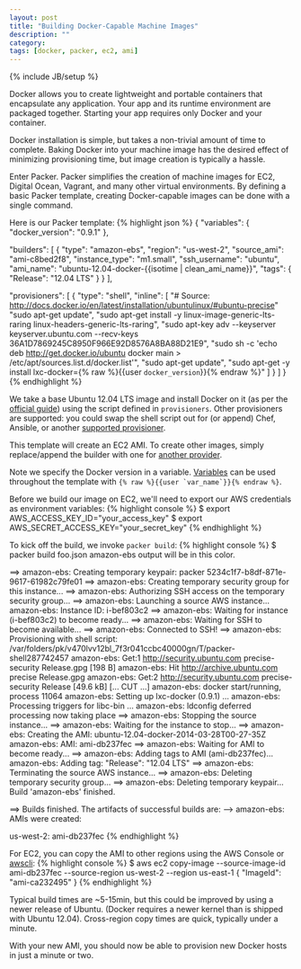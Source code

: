 ```yaml
---
layout: post
title: "Building Docker-Capable Machine Images"
description: ""
category: 
tags: [docker, packer, ec2, ami]
---
```


{% include JB/setup %}

Docker allows you to create lightweight and portable containers that encapsulate any application. Your app and its runtime environment are packaged together. Starting your app requires only Docker and your container.

Docker installation is simple, but takes a non-trivial amount of time to complete. Baking Docker into your machine image has the desired effect of minimizing provisioning time, but image creation is typically a hassle.

Enter Packer. Packer simplifies the creation of machine images for EC2, Digital Ocean, Vagrant, and many other virtual environments. By defining a basic Packer template, creating Docker-capable images can be done with a single command.

Here is our Packer template:
{% highlight json %}
{
  "variables": {
    "docker_version": "0.9.1"
  },

  "builders": [
    {
      "type": "amazon-ebs",
      "region": "us-west-2",
      "source_ami": "ami-c8bed2f8",
      "instance_type": "m1.small",
      "ssh_username": "ubuntu",
      "ami_name": "ubuntu-12.04-docker-{{isotime | clean_ami_name}}",
      "tags": {
        "Release": "12.04 LTS"
      }
    }
  ],

  "provisioners": [
    {
      "type": "shell",
      "inline": [
        "# Source: http://docs.docker.io/en/latest/installation/ubuntulinux/#ubuntu-precise"
        "sudo apt-get update",
        "sudo apt-get install -y linux-image-generic-lts-raring linux-headers-generic-lts-raring",
        "sudo apt-key adv --keyserver keyserver.ubuntu.com --recv-keys 36A1D7869245C8950F966E92D8576A8BA88D21E9",
        "sudo sh -c 'echo deb http://get.docker.io/ubuntu docker main > /etc/apt/sources.list.d/docker.list'",
        "sudo apt-get update",
        "sudo apt-get -y install lxc-docker={% raw %}{{user `docker_version`}}{% endraw %}"
      ]
    }
  ]
}
{% endhighlight %}

We take a base Ubuntu 12.04 LTS image and install Docker on it (as per the [official guide](http://docs.docker.io/en/latest/installation/ubuntulinux/#ubuntu-precise)) using the script defined in `provisioners`. Other provisioners are supported: you could swap the shell script out for (or append) Chef, Ansible, or another [supported provisioner](http://www.packer.io/docs/templates/provisioners.html).

This template will create an EC2 AMI. To create other images, simply replace/append the builder with one for [another provider](http://www.packer.io/docs/templates/builders.html).

Note we specify the Docker version in a variable. [Variables](http://www.packer.io/docs/templates/user-variables.html) can be used throughout the template with ```{% raw %}{{user `var_name`}}{% endraw %}```.

Before we build our image on EC2, we'll need to export our AWS credentials as environment variables:
{% highlight console %}
$ export AWS_ACCESS_KEY_ID="your_access_key"
$ export AWS_SECRET_ACCESS_KEY="your_secret_key"
{% endhighlight %}

To kick off the build, we invoke `packer build`:
{% highlight console %}
$ packer build foo.json
amazon-ebs output will be in this color.

==> amazon-ebs: Creating temporary keypair: packer 5234c1f7-b8df-871e-9617-61982c79fe01
==> amazon-ebs: Creating temporary security group for this instance...
==> amazon-ebs: Authorizing SSH access on the temporary security group...
==> amazon-ebs: Launching a source AWS instance...
    amazon-ebs: Instance ID: i-bef803c2
==> amazon-ebs: Waiting for instance (i-bef803c2) to become ready...
==> amazon-ebs: Waiting for SSH to become available...
==> amazon-ebs: Connected to SSH!
==> amazon-ebs: Provisioning with shell script: /var/folders/pk/v470lvv12bl_7f3r041ccbc40000gn/T/packer-shell287742457
    amazon-ebs: Get:1 http://security.ubuntu.com precise-security Release.gpg [198 B]
    amazon-ebs: Hit http://archive.ubuntu.com precise Release.gpg
    amazon-ebs: Get:2 http://security.ubuntu.com precise-security Release [49.6 kB]
[... CUT ...]
    amazon-ebs: docker start/running, process 11064
    amazon-ebs: Setting up lxc-docker (0.9.1) ...
    amazon-ebs: Processing triggers for libc-bin ...
    amazon-ebs: ldconfig deferred processing now taking place
==> amazon-ebs: Stopping the source instance...
==> amazon-ebs: Waiting for the instance to stop...
==> amazon-ebs: Creating the AMI: ubuntu-12.04-docker-2014-03-28T00-27-35Z
    amazon-ebs: AMI: ami-db237fec
==> amazon-ebs: Waiting for AMI to become ready...
==> amazon-ebs: Adding tags to AMI (ami-db237fec)...
    amazon-ebs: Adding tag: "Release": "12.04 LTS"
==> amazon-ebs: Terminating the source AWS instance...
==> amazon-ebs: Deleting temporary security group...
==> amazon-ebs: Deleting temporary keypair...
Build 'amazon-ebs' finished.

==> Builds finished. The artifacts of successful builds are:
--> amazon-ebs: AMIs were created:

us-west-2: ami-db237fec
{% endhighlight %}

For EC2, you can copy the AMI to other regions using the AWS Console or [awscli](https://github.com/aws/aws-cli):
{% highlight console %}
$ aws ec2 copy-image --source-image-id ami-db237fec --source-region us-west-2 --region us-east-1
{
    "ImageId": "ami-ca232495"
}
{% endhighlight %}

Typical build times are ~5-15min, but this could be improved by using a newer release of Ubuntu. (Docker requires a newer kernel than is shipped with Ubuntu 12.04). Cross-region copy times are quick, typically under a minute.

With your new AMI, you should now be able to provision new Docker hosts in just a minute or two.